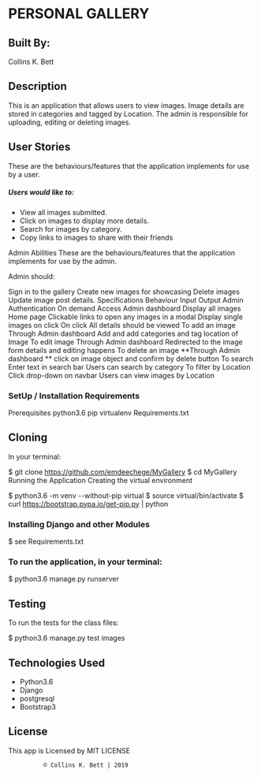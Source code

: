# PERSONAL GALLERY
## Built By:
Collins K. Bett

## Description
This is an application that allows users to view images. Image details are stored in categories and tagged by Location. The admin is responsible for uploading, editing or deleting images.

## User Stories
These are the behaviours/features that the application implements for use by a user.
##### Users would like to:
- View all images submitted.
- Click on images to display more details.
- Search for images by category.
- Copy links to images to share with their friends

Admin Abilities
These are the behaviours/features that the application implements for use by the admin.

Admin should:

Sign in to the gallery
Create new images for showcasing
Delete images
Update image post details.
Specifications
Behaviour	Input	Output
Admin Authentication	On demand	Access Admin dashboard
Display all images	Home page	Clickable links to open any images in a modal
Display single images on click	On click	All details should be viewed
To add an image	Through Admin dashboard	Add and add categories and tag location of Image
To edit image	Through Admin dashboard	Redirected to the image form details and editing happens
To delete an image	**Through Admin dashboard **	click on image object and confirm by delete button
To search	Enter text in search bar	Users can search by category
To filter by Location	Click drop-down on navbar	Users can view images by Location

### SetUp / Installation Requirements
Prerequisites
python3.6
pip
virtualenv
Requirements.txt

## Cloning
In your terminal:

  $ git clone https://github.com/emdeechege/MyGallery
  $ cd MyGallery
Running the Application
Creating the virtual environment

  $ python3.6 -m venv --without-pip virtual
  $ source virtual/bin/activate
  $ curl https://bootstrap.pypa.io/get-pip.py | python

### Installing Django and other Modules

  $ see Requirements.txt

### To run the application, in your terminal:

  $ python3.6 manage.py runserver

## Testing
To run the tests for the class files:

  $ python3.6 manage.py test images

## Technologies Used
* Python3.6
* Django
* postgresql
* Bootstrap3

## License
This app is Licensed by MIT LICENSE

              © Collins K. Bett | 2019